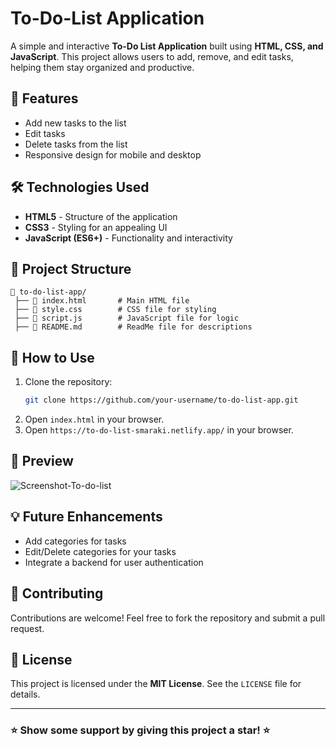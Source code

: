 # To-Do-List Application

A simple and interactive **To-Do List Application** built using **HTML, CSS, and JavaScript**. This project allows users to add, remove, and edit tasks, helping them stay organized and productive.

## 🚀 Features

- Add new tasks to the list
- Edit tasks 
- Delete tasks from the list
- Responsive design for mobile and desktop

## 🛠️ Technologies Used

- **HTML5** - Structure of the application
- **CSS3** - Styling for an appealing UI
- **JavaScript (ES6+)** - Functionality and interactivity

## 📂 Project Structure

```
📁 to-do-list-app/
 ├── 📄 index.html       # Main HTML file
 ├── 📄 style.css        # CSS file for styling
 ├── 📄 script.js        # JavaScript file for logic
 ├── 📄 README.md        # ReadMe file for descriptions
```

## 🎯 How to Use

1. Clone the repository:
   ```sh
   git clone https://github.com/your-username/to-do-list-app.git
   ```
2. Open `index.html` in your browser.
3. Open `https://to-do-list-smaraki.netlify.app/` in your browser.


## 📸 Preview

![Screenshot-To-do-list](https://github.com/user-attachments/assets/9fa9aff9-69e8-4e98-88f7-f83a7f94bb24)



## 💡 Future Enhancements

- Add categories for tasks
- Edit/Delete categories for your tasks
- Integrate a backend for user authentication

## 🙌 Contributing

Contributions are welcome! Feel free to fork the repository and submit a pull request.

## 📜 License

This project is licensed under the **MIT License**. See the `LICENSE` file for details.

---

### ⭐ Show some support by giving this project a star! ⭐




